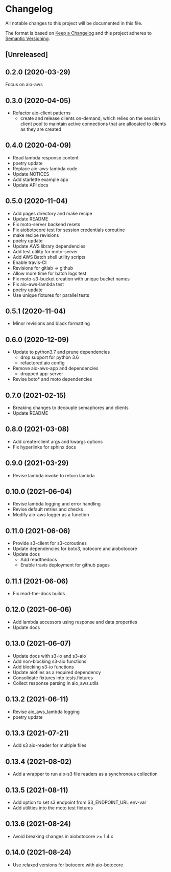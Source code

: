 # Changelog

All notable changes to this project will be documented in this file.

The format is based on [Keep a Changelog](http://keepachangelog.com/en/1.0.0/)
and this project adheres to [Semantic Versioning](http://semver.org/spec/v2.0.0.html).

## [Unreleased]

0.2.0 (2020-03-29)
------------------
Focus on aio-aws


0.3.0 (2020-04-05)
------------------
- Refactor aio-client patterns
  - create and release clients on-demand, which
    relies on the session client pool to
    maintain active connections that are
    allocated to clients as they are created


0.4.0 (2020-04-09)
------------------
- Read lambda response content
- poetry update
- Replace aio-aws-lambda code
- Update NOTICES
- Add starlette example app
- Update API docs


0.5.0 (2020-11-04)
------------------
- Add pages directory and make recipe
- Update README
- Fix moto-server backend resets
- Fix aiobotocore test for session credentials coroutine
- make recipe revisions
- poetry update
- Update AWS library dependencies
- Add test utility for moto-server
- Add AWS Batch shell utility scripts
- Enable travis-CI
- Revisions for gitlab -> github
- Allow more time for batch logs test
- Fix moto-s3-bucket creation with unique bucket names
- Fix aio-aws-lambda test
- poetry update
- Use unique fixtures for parallel tests


0.5.1 (2020-11-04)
------------------
- Minor revisions and black formatting


0.6.0 (2020-12-09)
------------------
- Update to python3.7 and prune dependencies
  - drop support for python 3.6
  - refactored aio config
- Remove aio-aws-app and dependencies
  - dropped app-server
- Revise boto* and moto dependencies


0.7.0 (2021-02-15)
------------------
- Breaking changes to decouple semaphores and clients
- Update README


0.8.0 (2021-03-08)
------------------
- Add create-client args and kwargs options
- Fix hyperlinks for sphinx docs


0.9.0 (2021-03-29)
------------------
- Revise lambda.invoke to return lambda


0.10.0 (2021-06-04)
-------------------
- Revise lambda logging and error handling
- Revise default retries and checks
- Modify aio-aws logger as a function


0.11.0 (2021-06-06)
-------------------
- Provide s3-client for s3-coroutines
- Update dependencies for boto3, botocore and aiobotocore
- Update docs
  - Add readthedocs
  - Enable travis deployment for github pages


0.11.1 (2021-06-06)
-------------------
- Fix read-the-docs builds


0.12.0 (2021-06-06)
-------------------
- Add lambda accessors using response and data properties
- Update docs


0.13.0 (2021-06-07)
-------------------
- Update docs with s3-io and s3-aio
- Add non-blocking s3-aio functions
- Add blocking s3-io functions
- Update aiofiles as a required dependency
- Consolidate fixtures into tests.fixtures
- Collect response parsing in aio_aws.utils



0.13.2 (2021-06-11)
-------------------
- Revise aio_aws_lambda logging
- poetry update


0.13.3 (2021-07-21)
-------------------
- Add s3 aio-reader for multiple files


0.13.4 (2021-08-02)
-------------------
- Add a wrapper to run aio-s3 file readers
  as a synchronous collection


0.13.5 (2021-08-11)
-------------------
- Add option to set s3 endpoint from S3_ENDPOINT_URL env-var
- Add utilities into the moto test fixtures


0.13.6 (2021-08-24)
-------------------
- Avoid breaking changes in aiobotocore >= 1.4.x


0.14.0 (2021-08-24)
-------------------
- Use relaxed versions for botocore with aio-botocore

